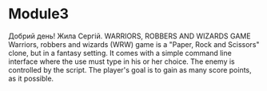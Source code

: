 # Module3
Добрий день! Жила Сергій.
WARRIORS, ROBBERS AND WIZARDS GAME
Warriors, robbers and wizards (WRW) game is a "Paper, Rock and Scissors" clone, but in a fantasy setting. 
It comes with a simple command line interface where the use must type in his or her choice. 
The enemy is controlled by the script. The player's goal is to gain as many score points, as it possible.

